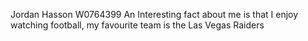 Jordan Hasson
W0764399
An Interesting fact about me is that I enjoy watching football, my favourite team is the Las Vegas Raiders
